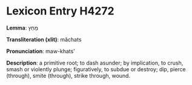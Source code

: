 # Lexicon Entry H4272

**Lemma**: מָחַץ

**Transliteration (xlit)**: mâchats

**Pronunciation**: maw-khats'

**Description**:
a primitive root; to dash asunder; by implication, to crush, smash or violently plunge; figuratively, to subdue or destroy; dip, pierce (through), smite (through), strike through, wound.
